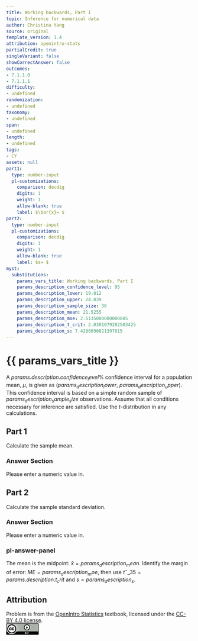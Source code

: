 ```yaml
---
title: Working backwards, Part I
topic: Inference for numerical data
author: Christina Yang
source: original
template_version: 1.4
attribution: openintro-stats
partialCredit: true
singleVariant: false
showCorrectAnswer: false
outcomes:
- 7.1.1.0
- 7.1.1.1
difficulty:
- undefined
randomization:
- undefined
taxonomy:
- undefined
span:
- undefined
length:
- undefined
tags:
- CY
assets: null
part1:
  type: number-input
  pl-customizations:
    comparison: decdig
    digits: 1
    weight: 1
    allow-blank: true
    label: $\bar{x}= $
part2:
  type: number-input
  pl-customizations:
    comparison: decdig
    digits: 1
    weight: 1
    allow-blank: true
    label: $s= $
myst:
  substitutions:
    params_vars_title: Working backwards, Part I
    params_description_confidence_level: 95
    params_description_lower: 19.012
    params_description_upper: 24.039
    params_description_sample_size: 36
    params_description_mean: 21.5255
    params_description_moe: 2.5135000000000005
    params_description_t_crit: 2.0301079282503425
    params_description_s: 7.4286690821397015
---
```

# {{ params_vars_title }}
A ${{ params.description.confidence_level }}$% confidence interval for a population mean, $\mu$, is given as (${{ params_description_lower }}$, ${{ params_description_upper }}$). This confidence interval is based on a simple random sample of ${{ params_description_sample_size }}$ observations. Assume that all conditions necessary for inference are satisfied. Use the $t$-distribution in any calculations.

## Part 1

Calculate the sample mean.

### Answer Section

Please enter a numeric value in.

## Part 2

Calculate the sample standard deviation.

### Answer Section

Please enter a numeric value in.

### pl-answer-panel

The mean is the midpoint: $\bar{x} = {{ params_description_mean}}$. Identify the margin of error:
$ME =  {{ params_description_moe}}$, then use $t^{\star}\_{35} = {{params.description.t_crit}}$ and $s = {{ params_description_s}}$.

## Attribution

Problem is from the [OpenIntro Statistics](https://openintro.org/book/os/) textbook, licensed under the [CC-BY 4.0 license](https://creativecommons.org/licenses/by/4.0/).<br>![Image representing the Creative Commons 4.0 BY license.](https://raw.githubusercontent.com/firasm/bits/master/by.png)